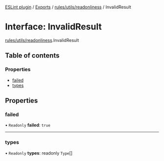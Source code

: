 [ESLint plugin](../index.md) / [Exports](../modules.md) / [rules/utils/readonliness](../modules/rules_utils_readonliness.md) / InvalidResult

# Interface: InvalidResult

[rules/utils/readonliness](../modules/rules_utils_readonliness.md).InvalidResult

## Table of contents

### Properties

- [failed](rules_utils_readonliness.InvalidResult.md#failed)
- [types](rules_utils_readonliness.InvalidResult.md#types)

## Properties

### failed

• `Readonly` **failed**: ``true``

___

### types

• `Readonly` **types**: readonly `Type`[]
